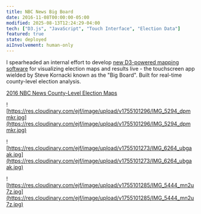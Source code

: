 ```yaml
---
title: NBC News Big Board
date: 2016-11-08T00:00:00-05:00
modified: 2025-08-13T12:24:29-04:00
tech: ["D3.js", "JavaScript", "Touch Interface", "Election Data"]
featured: true
state: deployed
aiInvolvement: human-only
---
```


I spearheaded an internal effort to develop [new D3-powered mapping software](https://www.newscaststudio.com/2018/11/05/nbc-big-board-update/) for visualizing election maps and results live - the touchscreen app wielded by Steve Kornacki known as the "Big Board". Built for real-time county-level election analysis.

[2016 NBC News County-Level Election Maps](https://www.youtube.com/watch?v=p4KIMQsVkt8)

![https://res.cloudinary.com/ejf/image/upload/v1755101296/IMG_5294_dpmmkr.jpg](https://res.cloudinary.com/ejf/image/upload/v1755101296/IMG_5294_dpmmkr.jpg)

![https://res.cloudinary.com/ejf/image/upload/v1755101273/IMG_6264_ubgaak.jpg](https://res.cloudinary.com/ejf/image/upload/v1755101273/IMG_6264_ubgaak.jpg)

![https://res.cloudinary.com/ejf/image/upload/v1755101285/IMG_5444_mn2u7z.jpg](https://res.cloudinary.com/ejf/image/upload/v1755101285/IMG_5444_mn2u7z.jpg)